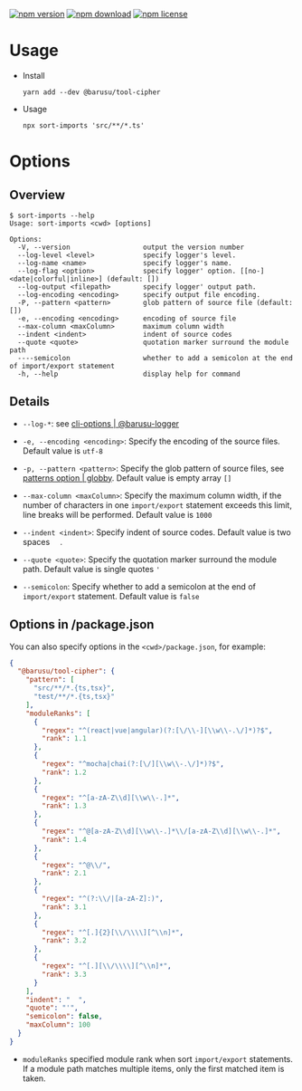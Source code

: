 [![npm version](https://img.shields.io/npm/v/@barusu/tool-cipher.svg)](https://www.npmjs.com/package/@barusu/tool-cipher)
[![npm download](https://img.shields.io/npm/dm/@barusu/tool-cipher.svg)](https://www.npmjs.com/package/@barusu/tool-cipher)
[![npm license](https://img.shields.io/npm/l/@barusu/tool-cipher.svg)](https://www.npmjs.com/package/@barusu/tool-cipher)


# Usage

  * Install
    ```shell
    yarn add --dev @barusu/tool-cipher
    ```

  * Usage
    ```shell
    npx sort-imports 'src/**/*.ts'
    ```

# Options

## Overview

  ```shell
  $ sort-imports --help
  Usage: sort-imports <cwd> [options]

  Options:
    -V, --version                  output the version number
    --log-level <level>            specify logger's level.
    --log-name <name>              specify logger's name.
    --log-flag <option>            specify logger' option. [[no-]<date|colorful|inline>] (default: [])
    --log-output <filepath>        specify logger' output path.
    --log-encoding <encoding>      specify output file encoding.
    -P, --pattern <pattern>        glob pattern of source file (default: [])
    -e, --encoding <encoding>      encoding of source file
    --max-column <maxColumn>       maximum column width
    --indent <indent>              indent of source codes
    --quote <quote>                quotation marker surround the module path
    ----semicolon                  whether to add a semicolon at the end of import/export statement
    -h, --help                     display help for command
  ```


## Details
  * `--log-*`: see [cli-options | @barusu-logger](https://github.com/lemon-clown/barusu/tree/master/packages/chalk-logger#cli-options)

  * `-e, --encoding <encoding>`: Specify the encoding of the source files. Default value is `utf-8`

  * `-p, --pattern <pattern>`: Specify the glob pattern of source files, see [patterns option | globby](https://github.com/sindresorhus/globby#patterns). Default value is empty array `[]`

  * `--max-column <maxColumn>`: Specify the maximum column width, if the number of characters in one `import/export` statement exceeds this limit, line breaks will be performed. Default value is `1000`

  * `--indent <indent>`: Specify indent of source codes. Default value is two spaces `  `.

  * `--quote <quote>`: Specify the quotation marker surround the module path. Default value is single quotes `'`

  * `--semicolon`: Specify whether to add a semicolon at the end of `import/export` statement. Default value is `false`

## Options in <cwd>/package.json

  You can also specify options in the `<cwd>/package.json`, for example:
  ```json
  {
    "@barusu/tool-cipher": {
      "pattern": [
        "src/**/*.{ts,tsx}",
        "test/**/*.{ts,tsx}"
      ],
      "moduleRanks": [
        {
          "regex": "^(react|vue|angular)(?:[\/\\-][\\w\\-.\/]*)?$",
          "rank": 1.1
        },
        {
          "regex": "^mocha|chai(?:[\/][\\w\\-.\/]*)?$",
          "rank": 1.2
        },
        {
          "regex": "^[a-zA-Z\\d][\\w\\-.]*",
          "rank": 1.3
        },
        {
          "regex": "^@[a-zA-Z\\d][\\w\\-.]*\\/[a-zA-Z\\d][\\w\\-.]*",
          "rank": 1.4
        },
        {
          "regex": "^@\\/",
          "rank": 2.1
        },
        {
          "regex": "^(?:\\/|[a-zA-Z]:)",
          "rank": 3.1
        },
        {
          "regex": "^[.]{2}[\\/\\\\][^\\n]*",
          "rank": 3.2
        },
        {
          "regex": "^[.][\\/\\\\][^\\n]*",
          "rank": 3.3
        }
      ],
      "indent": "  ",
      "quote": "'",
      "semicolon": false,
      "maxColumn": 100
    }
  }
  ```

  * `moduleRanks` specified module rank when sort `import/export` statements. If a module path matches multiple items, only the first matched item is taken.
